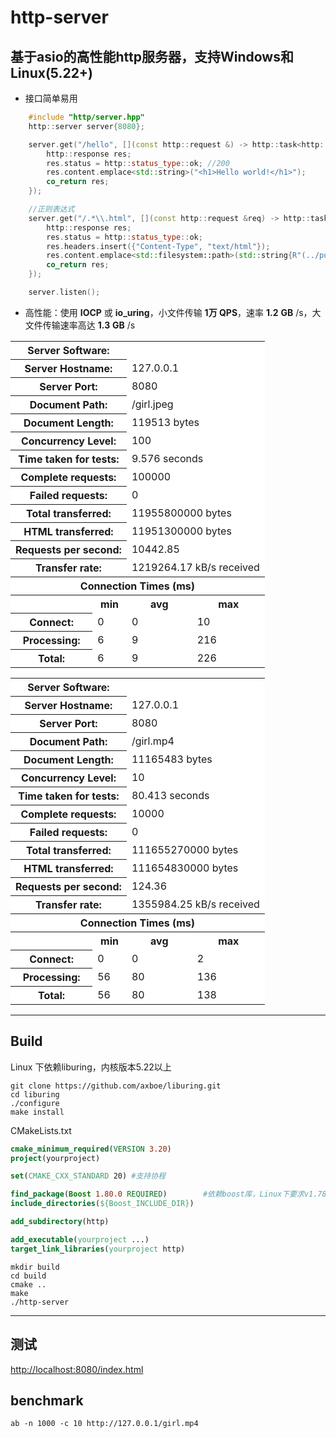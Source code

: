 # http-server
基于asio的高性能http服务器，支持Windows和Linux(5.22+)
-

- 接口简单易用
```C++
    #include "http/server.hpp"
    http::server server{8080};

    server.get("/hello", [](const http::request &) -> http::task<http::response> {
        http::response res;
        res.status = http::status_type::ok; //200
        res.content.emplace<std::string>("<h1>Hello world!</h1>");
        co_return res;
    });

    //正则表达式
    server.get("/.*\\.html", [](const http::request &req) -> http::task<http::response> {
        http::response res;
        res.status = http::status_type::ok;
        res.headers.insert({"Content-Type", "text/html"});
        res.content.emplace<std::filesystem::path>(std::string{R"(../public)"} + req.url);
        co_return res;
    });

    server.listen();
```

- 高性能：使用 __IOCP__ 或 __io_uring__，小文件传输 __1万 QPS__，速率 __1.2__ __GB__ /s，大文件传输速率高达 __1.3__ __GB__ /s

<table>
    <tr>
        <th colspan=2 bgcolor=white>Server Software:</th>
        <td colspan=2 bgcolor=white></td>
    </tr>
    <tr>
        <th colspan=2 bgcolor=white>Server Hostname:</th>
        <td colspan=2 bgcolor=white>127.0.0.1</td>
    </tr>
    <tr>
        <th colspan=2 bgcolor=white>Server Port:</th>
        <td colspan=2 bgcolor=white>8080</td>
    </tr>
    <tr>
        <th colspan=2 bgcolor=white>Document Path:</th>
        <td colspan=2 bgcolor=white>/girl.jpeg</td>
    </tr>
    <tr>
        <th colspan=2 bgcolor=white>Document Length:</th>
        <td colspan=2 bgcolor=white>119513 bytes</td>
    </tr>
    <tr>
        <th colspan=2 bgcolor=white>Concurrency Level:</th>
        <td colspan=2 bgcolor=white>100</td>
    </tr>
    <tr>
        <th colspan=2 bgcolor=white>Time taken for tests:</th>
        <td colspan=2 bgcolor=white>9.576 seconds</td>
    </tr>
    <tr>
        <th colspan=2 bgcolor=white>Complete requests:</th>
        <td colspan=2 bgcolor=white>100000</td>
    </tr>
    <tr>
        <th colspan=2 bgcolor=white>Failed requests:</th>
        <td colspan=2 bgcolor=white>0</td>
    </tr>
    <tr>
        <th colspan=2 bgcolor=white>Total transferred:</th>
        <td colspan=2 bgcolor=white>11955800000 bytes</td>
    </tr>
    <tr>
        <th colspan=2 bgcolor=white>HTML transferred:</th>
        <td colspan=2 bgcolor=white>11951300000 bytes</td>
    </tr>
    <tr>
        <th colspan=2 bgcolor=white>Requests per second:</th>
        <td colspan=2 bgcolor=white>10442.85</td>
    </tr>
    <tr>
        <th colspan=2 bgcolor=white>Transfer rate:</th>
        <td colspan=2 bgcolor=white>1219264.17 kB/s received</td>
    </tr>
    <tr>
        <th bgcolor=white colspan=4>Connection Times (ms)</th>
    </tr>
    <tr>
        <th bgcolor=white>&nbsp;</th>
        <th bgcolor=white>min</th>
        <th bgcolor=white>avg</th>
        <th bgcolor=white>max</th>
    </tr>
    <tr>
        <th bgcolor=white>Connect:</th>
        <td bgcolor=white> 0</td>
        <td bgcolor=white> 0</td>
        <td bgcolor=white> 10</td>
    </tr>
    <tr>
        <th bgcolor=white>Processing:</th>
        <td bgcolor=white> 6</td>
        <td bgcolor=white> 9</td>
        <td bgcolor=white> 216</td>
    </tr>
    <tr>
        <th bgcolor=white>Total:</th>
        <td bgcolor=white> 6</td>
        <td bgcolor=white> 9</td>
        <td bgcolor=white> 226</td>
    </tr>
</table>

<table>
    <tr>
        <th colspan=2 bgcolor=white>Server Software:</th>
        <td colspan=2 bgcolor=white></td>
    </tr>
    <tr>
        <th colspan=2 bgcolor=white>Server Hostname:</th>
        <td colspan=2 bgcolor=white>127.0.0.1</td>
    </tr>
    <tr>
        <th colspan=2 bgcolor=white>Server Port:</th>
        <td colspan=2 bgcolor=white>8080</td>
    </tr>
    <tr>
        <th colspan=2 bgcolor=white>Document Path:</th>
        <td colspan=2 bgcolor=white>/girl.mp4</td>
    </tr>
    <tr>
        <th colspan=2 bgcolor=white>Document Length:</th>
        <td colspan=2 bgcolor=white>11165483 bytes</td>
    </tr>
    <tr>
        <th colspan=2 bgcolor=white>Concurrency Level:</th>
        <td colspan=2 bgcolor=white>10</td>
    </tr>
    <tr>
        <th colspan=2 bgcolor=white>Time taken for tests:</th>
        <td colspan=2 bgcolor=white>80.413 seconds</td>
    </tr>
    <tr>
        <th colspan=2 bgcolor=white>Complete requests:</th>
        <td colspan=2 bgcolor=white>10000</td>
    </tr>
    <tr>
        <th colspan=2 bgcolor=white>Failed requests:</th>
        <td colspan=2 bgcolor=white>0</td>
    </tr>
    <tr>
        <th colspan=2 bgcolor=white>Total transferred:</th>
        <td colspan=2 bgcolor=white>111655270000 bytes</td>
    </tr>
    <tr>
        <th colspan=2 bgcolor=white>HTML transferred:</th>
        <td colspan=2 bgcolor=white>111654830000 bytes</td>
    </tr>
    <tr>
        <th colspan=2 bgcolor=white>Requests per second:</th>
        <td colspan=2 bgcolor=white>124.36</td>
    </tr>
    <tr>
        <th colspan=2 bgcolor=white>Transfer rate:</th>
        <td colspan=2 bgcolor=white>1355984.25 kB/s received</td>
    </tr>
    <tr>
        <th bgcolor=white colspan=4>Connection Times (ms)</th>
    </tr>
    <tr>
        <th bgcolor=white>&nbsp;</th>
        <th bgcolor=white>min</th>
        <th bgcolor=white>avg</th>
        <th bgcolor=white>max</th>
    </tr>
    <tr>
        <th bgcolor=white>Connect:</th>
        <td bgcolor=white> 0</td>
        <td bgcolor=white> 0</td>
        <td bgcolor=white> 2</td>
    </tr>
    <tr>
        <th bgcolor=white>Processing:</th>
        <td bgcolor=white> 56</td>
        <td bgcolor=white> 80</td>
        <td bgcolor=white> 136</td>
    </tr>
    <tr>
        <th bgcolor=white>Total:</th>
        <td bgcolor=white> 56</td>
        <td bgcolor=white> 80</td>
        <td bgcolor=white> 138</td>
    </tr>
</table>

---
Build
-
Linux 下依赖liburing，内核版本5.22以上
```shell
git clone https://github.com/axboe/liburing.git
cd liburing
./configure
make install
```
CMakeLists.txt
```cmake
cmake_minimum_required(VERSION 3.20)
project(yourproject)

set(CMAKE_CXX_STANDARD 20) #支持协程

find_package(Boost 1.80.0 REQUIRED)        #依赖boost库，Linux下要求v1.78以上(io_uring)
include_directories(${Boost_INCLUDE_DIR})

add_subdirectory(http)

add_executable(yourproject ...)
target_link_libraries(yourproject http) 
```
```shell
mkdir build
cd build
cmake .. 
make
./http-server
```
---
测试
-
[http://localhost:8080/index.html](http://localhost:8080/index.html)

benchmark
-
```shell
ab -n 1000 -c 10 http://127.0.0.1/girl.mp4
```